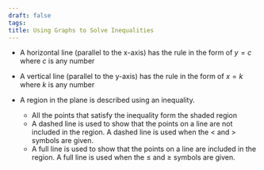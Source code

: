 ```yaml
---
draft: false
tags:
title: Using Graphs to Solve Inequalities
---
```

 

- A horizontal line (parallel to the x-axis) has the rule in the form of $y=c$ where $c$ is any number

- A vertical line (parallel to the y-axis) has the rule in the form of $x=k$ where $k$ is any number

- A region in the plane is described using an inequality.
	- All the points that satisfy the inequality form the shaded region
	- A dashed line is used to show that the points on a line are not included in the region. A dashed line is used when the < and > symbols are given.
	- A full line is used to show that the points on a line are included in the region. A full line is used when the $\leq$ and $\geq$ symbols are given.
